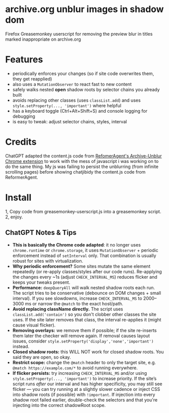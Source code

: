 # archive.org unblur images in shadow dom
Firefox Greasemonkey userscript for removing the preview blur in titles marked inappropriate on archive.org

# Features
* periodically enforces your changes (so if site code overwrites them, they get reapplied)
* also uses a `MutationObserver` to react fast to new content
* safely walks nested **open** shadow roots by selector chains you already built
* avoids replacing other classes (uses `classList.add`) and uses `style.setProperty(..., 'important')` where helpful
* has a keyboard toggle (Ctrl+Alt+Shift+S) and console logging for debugging
* is easy to tweak: adjust selector chains, styles, interval

# Credits
ChatGPT adapted the content.js code from [RefomerAgent's Archive-Unblur Chrome extension](https://github.com/ReformerAgent/Archive-Unblur) to work with the mess of javascript i was working on to do the same thing.  My js was failing to persist the unblurring (from infinite scrolling pages) before showing chatjibidy the content.js code from ReformerAgent.

# Install
1, Copy code from greasemonkey-userscript.js into a greasemonkey script.
2, enjoy.

## ChatGPT Notes & Tips
* **This is basically the Chrome code adapted**: it no longer uses `chrome.runtime` or `chrome.storage`, it uses `MutationObserver` + periodic enforcement instead of `setInterval` only. That combination is usually robust for sites with virtualization.
* **Why periodic enforcement?** Some sites mutate the same element repeatedly (or re-apply classes/styles after our code runs). Re-applying the changes every \~1s (adjust `CHECK_INTERVAL_MS`) reduces flicker and keeps your tweaks present.
* **Performance:** `deepQueryAll` will walk nested shadow roots each run. The script tries to be conservative (debounce on DOM changes + small interval). If you see slowdowns, increase `CHECK_INTERVAL_MS` to 2000–3000 ms or narrow the `@match` to the exact host/path.
* **Avoid replacing className directly.** The script uses `classList.add('contain')` so you don't clobber other classes the site uses. If the site later removes that class, the interval re-applies it (might cause visual flicker).
* **Removing overlays:** we remove them if possible; if the site re-inserts them later the checker will remove again. If removal causes layout issues, consider `style.setProperty('display','none','important')` instead.
* **Closed shadow roots:** this WILL NOT work for closed shadow roots. You said they are open, so okay.
* **Restrict scope:** change the `@match` header to only the target site, e.g. `@match https://example.com/*` to avoid running everywhere.
* **If flicker persists:** try increasing `CHECK_INTERVAL_MS` and/or using `style.setProperty(..., 'important')` to increase priority. If the site’s script runs *after* our interval and has higher specificity, you may still see flicker — you can try running at a slightly slower cadence or inject CSS into shadow roots (if possible) with `!important`. If injection into every shadow root failed earlier, double-check the selectors and that you're injecting into the correct shadowRoot scope.

